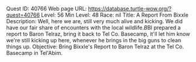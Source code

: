 Quest ID: 40766
Web page URL: https://database.turtle-wow.org/?quest=40766
Level: 56
Min Level: 48
Race: nil
Title: A Report From Bixxle
Description: Well, here we are, still very much alive and kicking. We did have our fair share of encounters with the local wildlife.$B$BI prepared a report to Baron Telraz, bring it back to Tel Co. Basecamp, it'll let him know we're still kicking up here, whenever he brings in the big guns to clean things up.
Objective: Bring Bixxle's Report to Baron Telraz at the Tel Co. Basecamp in Tel'Abim.
